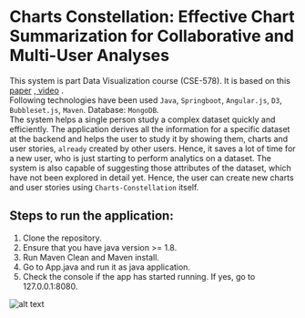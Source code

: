 # Charts Constellation: Effective Chart Summarization for Collaborative and Multi-User Analyses
This system is part Data Visualization course (CSE-578). It is based on this [paper](https://jeffjianzhao.bitbucket.io/papers/constellations.pdf) ,[ video](https://www.youtube.com/watch?v=2ltqB_hQc2A) .<br/>
Following technologies have been used `Java`, `Springboot`, `Angular.js`, `D3`, `Bubbleset.js`, `Maven`.
Database: `MongoDB`. <br/>
The system helps a single person study a complex dataset quickly and efficiently. The application derives all the information for a specific dataset at the backend and helps the user to study it by showing them, charts and user stories, `already` created by other users. Hence, it saves a lot of time for a new user, who is just starting to perform analytics on a dataset. The system is also capable of suggesting those attributes of the dataset, which have not been explored in detail yet. Hence, the user can create new charts and user stories using `Charts-Constellation` itself.


## Steps to run the application:
1. Clone the repository.
2. Ensure that you have java version >= 1.8.
3. Run Maven Clean and Maven install.
4. Go to App.java and run it as java application.
5. Check the console if the app has started running. If yes, go to 127.0.0.1:8080.

![alt text](https://github.com/ripu23/Charts-Constellation/blob/master/chartsConstellations.png) <br/>
